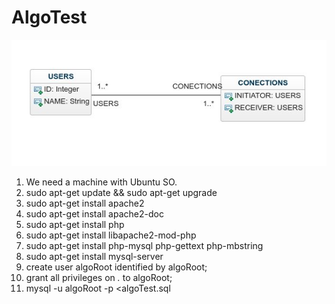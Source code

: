 
# AlgoTest

![diagram](https://github.com/licontre/AlgoTest/blob/master/diagram.jpg?raw=true)

1. We need a machine with Ubuntu SO.
2. sudo apt-get update && sudo apt-get upgrade
3. sudo apt-get install apache2
4. sudo apt-get install apache2-doc
5. sudo apt-get install php
6. sudo apt-get install libapache2-mod-php
7. sudo apt-get install php-mysql php-gettext php-mbstring
8. sudo apt-get install mysql-server
9. create user algoRoot identified by algoRoot;
10. grant all privileges on *.* to algoRoot;
11. mysql -u algoRoot -p <algoTest.sql

